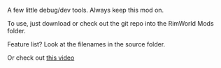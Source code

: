 A few little debug/dev tools. Always keep this mod on.

To use, just download or check out the git repo into the RimWorld Mods folder.

Feature list? Look at the filenames in the source folder.

Or check out [this video](https://youtu.be/LxXEgy8U6z4)